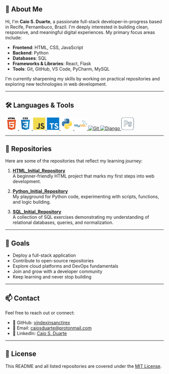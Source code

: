 ## 🧭 About Me

Hi, I'm **Caio S. Duarte**, a passionate full-stack developer-in-progress based in Recife, Pernambuco, Brazil. I'm deeply interested in building clean, responsive, and meaningful digital experiences. My primary focus areas include:

- **Frontend**: HTML, CSS, JavaScript  
- **Backend**: Python  
- **Databases**: SQL  
- **Frameworks & Libraries**: React, Flask  
- **Tools**: Git, GitHub, VS Code, PyCharm, MySQL

I'm currently sharpening my skills by working on practical repositories and exploring new technologies in web development.

---

## 🛠️ Languages & Tools

<p align="left">
  <a href="https://www.w3.org/html/" target="_blank" rel="noreferrer">
    <img src="https://raw.githubusercontent.com/devicons/devicon/master/icons/html5/html5-original-wordmark.svg" alt="HTML5" width="40" height="40"/>
  </a>
  <a href="https://www.w3schools.com/css/" target="_blank" rel="noreferrer">
    <img src="https://raw.githubusercontent.com/devicons/devicon/master/icons/css3/css3-original-wordmark.svg" alt="CSS3" width="40" height="40"/>
  </a>
  <a href="https://developer.mozilla.org/en-US/docs/Web/JavaScript" target="_blank" rel="noreferrer">
    <img src="https://raw.githubusercontent.com/devicons/devicon/master/icons/javascript/javascript-original.svg" alt="JavaScript" width="40" height="40"/>
  </a>
  <a href="https://www.typescriptlang.org/" target="_blank" rel="noreferrer">
    <img src="https://raw.githubusercontent.com/devicons/devicon/master/icons/typescript/typescript-original.svg" alt="TypeScript" width="40" height="40"/>
  </a>
  <a href="https://www.python.org" target="_blank" rel="noreferrer">
    <img src="https://raw.githubusercontent.com/devicons/devicon/master/icons/python/python-original.svg" alt="Python" width="40" height="40"/>
  </a>
  <a href="https://www.mysql.com/" target="_blank" rel="noreferrer">
    <img src="https://raw.githubusercontent.com/devicons/devicon/master/icons/mysql/mysql-original-wordmark.svg" alt="MySQL" width="40" height="40"/>
  </a>
  <a href="https://git-scm.com/" target="_blank" rel="noreferrer">
    <img src="https://www.vectorlogo.zone/logos/git-scm/git-scm-icon.svg" alt="Git" width="40" height="40"/>
  </a>
  <a href="https://www.djangoproject.com/" target="_blank" rel="noreferrer">
    <img src="https://cdn.worldvectorlogo.com/logos/django.svg" alt="Django" width="40" height="40"/>
  </a>
  <a href="https://www.photoshop.com/en" target="_blank" rel="noreferrer">
    <img src="https://raw.githubusercontent.com/devicons/devicon/master/icons/photoshop/photoshop-line.svg" alt="Photoshop" width="40" height="40"/>
  </a>
</p>

---

## 📂 Repositories

Here are some of the repositories that reflect my learning journey:

1. **[HTML_Initial_Repository](https://github.com/vindexinsanctirex/HTML_Initial_Repository)**  
   A beginner-friendly HTML project that marks my first steps into web development.

2. **[Python_Initial_Repository](https://github.com/vindexinsanctirex/Python_Initial_Repository)**  
   My playground for Python code, experimenting with scripts, functions, and logic building.

3. **[SQL_Initial_Repository](https://github.com/vindexinsanctirex/SQL_Initial_Repository)**  
   A collection of SQL exercises demonstrating my understanding of relational databases, queries, and normalization.

---

## 🚀 Goals

- Deploy a full-stack application  
- Contribute to open-source repositories  
- Explore cloud platforms and DevOps fundamentals  
- Join and grow with a developer community  
- Keep learning and never stop building  

---

## 📫 Contact

Feel free to reach out or connect:

- 📂 GitHub: [vindexinsanctirex](https://github.com/vindexinsanctirex)  
- 📧 Email: [caiosduarte@protonmail.com](mailto:caiosduarte@protonmail.com)  
- 🔗 LinkedIn: [Caio S. Duarte](https://www.linkedin.com/in/caio-s-duarte-342b1627b/)  

---

## 📄 License

This README and all listed repositories are covered under the [MIT License](LICENSE.md).
